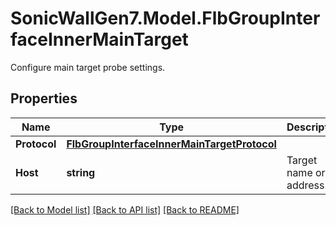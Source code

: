 # SonicWallGen7.Model.FlbGroupInterfaceInnerMainTarget
Configure main target probe settings.

## Properties

Name | Type | Description | Notes
------------ | ------------- | ------------- | -------------
**Protocol** | [**FlbGroupInterfaceInnerMainTargetProtocol**](FlbGroupInterfaceInnerMainTargetProtocol.md) |  | [optional] 
**Host** | **string** | Target name or IP address. | [optional] 

[[Back to Model list]](../README.md#documentation-for-models) [[Back to API list]](../README.md#documentation-for-api-endpoints) [[Back to README]](../README.md)

